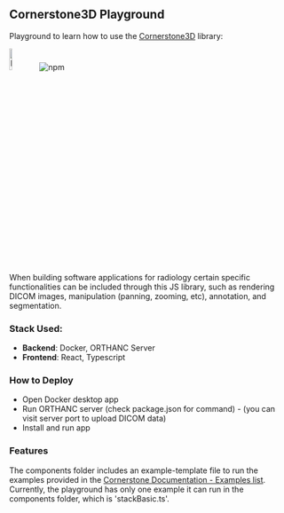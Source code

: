 ## Cornerstone3D Playground
Playground to learn how to use the [Cornerstone3D](https://www.cornerstonejs.org/) library:

<img alt="logo" src="https://www.cornerstonejs.org/img/cornerstone-logo-badge.png" width=10%>
<img alt="npm" src="https://img.shields.io/npm/dm/cornerstone-tools">


When building software applications for radiology certain specific functionalities can be included through this JS library, such as rendering DICOM
images, manipulation (panning, zooming, etc), annotation, and segmentation.

### Stack Used:
- **Backend**: Docker, ORTHANC Server</li>
- **Frontend**: React, Typescript</li>

### How to Deploy
- Open Docker desktop app
- Run ORTHANC server (check package.json for command) - (you can visit server port to upload DICOM data)
- Install and run app

### Features
The components folder includes an example-template file to run the examples provided in the [Cornerstone Documentation - Examples list](https://www.cornerstonejs.org/docs/examples).
Currently, the playground has only one example it can run in the components folder, which is 'stackBasic.ts'.
